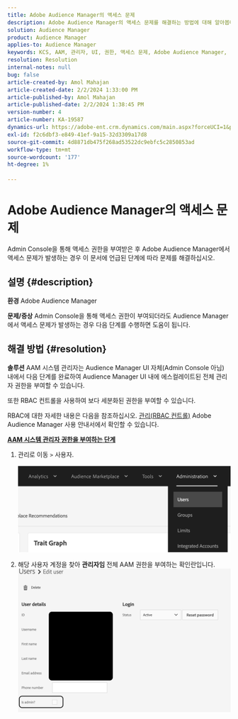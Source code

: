 ```yaml
---
title: Adobe Audience Manager의 액세스 문제
description: Adobe Audience Manager의 액세스 문제를 해결하는 방법에 대해 알아봅니다.
solution: Audience Manager
product: Audience Manager
applies-to: Audience Manager
keywords: KCS, AAM, 관리자, UI, 권한, 액세스 문제, Adobe Audience Manager, 방법
resolution: Resolution
internal-notes: null
bug: false
article-created-by: Amol Mahajan
article-created-date: 2/2/2024 1:33:00 PM
article-published-by: Amol Mahajan
article-published-date: 2/2/2024 1:38:45 PM
version-number: 4
article-number: KA-19587
dynamics-url: https://adobe-ent.crm.dynamics.com/main.aspx?forceUCI=1&pagetype=entityrecord&etn=knowledgearticle&id=8ecad68e-cfc1-ee11-9079-6045bd006704
exl-id: f2c6dbf3-e849-41ef-9a15-32d3309a17d8
source-git-commit: 4d8871db475f268ad53522dc9ebfc5c2850853ad
workflow-type: tm+mt
source-wordcount: '177'
ht-degree: 1%

---
```


# Adobe Audience Manager의 액세스 문제


Admin Console을 통해 액세스 권한을 부여받은 후 Adobe Audience Manager에서 액세스 문제가 발생하는 경우 이 문서에 언급된 단계에 따라 문제를 해결하십시오.

## 설명 {#description}


<b>환경</b>
Adobe Audience Manager

<b>문제/증상</b>
Admin Console을 통해 액세스 권한이 부여되더라도 Audience Manager에서 액세스 문제가 발생하는 경우 다음 단계를 수행하면 도움이 됩니다.


## 해결 방법 {#resolution}


<b>솔루션</b>
AAM 시스템 관리자는 Audience Manager UI 자체(Admin Console 아님) 내에서 다음 단계를 완료하여 Audience Manager UI 내에 에스컬레이트된 전체 관리자 권한을 부여할 수 있습니다.

또한 RBAC 컨트롤을 사용하여 보다 세분화된 권한을 부여할 수 있습니다.

RBAC에 대한 자세한 내용은 다음을 참조하십시오. [관리(RBAC 컨트롤)](https://experienceleague.adobe.com/docs/audience-manager/user-guide/features/administration/administration-overview.html?lang=en) Adobe Audience Manager 사용 안내서에서 확인할 수 있습니다.

<u><b>AAM 시스템 관리자 권한을 부여하는 단계</b></u>

1. 관리로 이동 `>`  사용자.

   ![](assets/0c4ffacf-e9d5-ec11-a7b5-000d3a37750e.png)
2. 해당 사용자 계정을 찾아 <b>관리자임</b> 전체 AAM 권한을 부여하는 확인란입니다.![](assets/07c16ce8-e9d5-ec11-a7b5-000d3a37750e.png)
